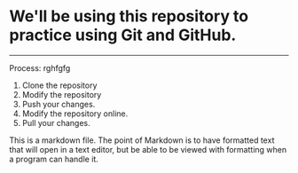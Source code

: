 # We'll be using this repository to practice using Git and GitHub.
----
Process:
rghfgfg
1. Clone the repository
2. Modify the repository
3. Push your changes.
4. Modify the repository online.
5. Pull your changes.

This is a markdown file. The point of Markdown is to have formatted text that will open in a text editor, but be able to be viewed with formatting when a program can handle it.
